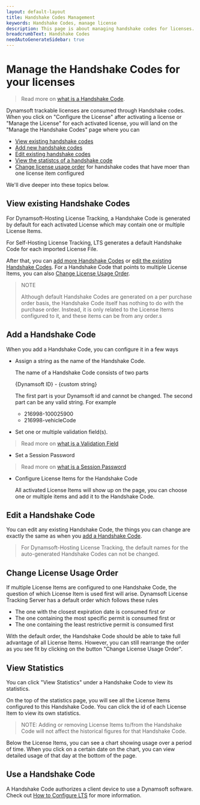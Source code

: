 ```yaml
---
layout: default-layout
title: Handshake Codes Management
keywords: Handshake Codes, manage license
description: This page is about managing handshake codes for licenses.
breadcrumbText: Handshake Codes
needAutoGenerateSidebar: true
---
```


# Manage the Handshake Codes for your licenses

> Read more on [what is a Handshake Code]({{site.about}}terms.html#handshake-code).

Dynamsoft trackable licenses are consumed through Handshake codes. When you click on "Configure the License" after activating a license or "Manage the License" for each activated license, you will land on the "Manage the Handshake Codes" page where you can

* [View existing handshake codes](#view-existing-handshake-codes)
* [Add new handshake codes](#add-a-handshake-code)
* [Edit existing handshake codes](#edit-a-handshake-code)
* [View the statistcs of a handshake code](#show-statistics)
* [Change license usage order](#change-license-usage-order) for handshake codes that have moer than one license item configured

We'll dive deeper into these topics below.

## View existing Handshake Codes

For Dynamsoft-Hosting License Tracking, a Handshake Code is generated by default for each activated License which may contain one or multiple License Items.

For Self-Hosting License Tracking, LTS generates a default Handshake Code for each imported License File.

After that, you can [add more Handshake Codes](#add-a-handshake-code) or [edit the existing Handshake Codes](#edit-a-handshake-code). For a Handshake Code that points to multiple License Items, you can also [Change License Usage Order](#change-license-usage-order).

> NOTE
>  
> Although default Handshake Codes are generated on a per purchase order basis, the Handshake Code itself has nothing to do with the purchase order. Instead, it is only related to the License Items configured to it, and these items can be from any order.s

## Add a Handshake Code

When you add a Handshake Code, you can configure it in a few ways

* Assign a string as the name of the Handshake Code. 

  The name of a Handshake Code consists of two parts

  {Dynamsoft ID} - {custom string}

  The first part is your Dynamsoft id and cannot be changed. The second part can be any valid string. For example

  + 216998-100025900
  + 216998-vehicleCode

* Set one or multiple validation field(s). 

> Read more on [what is a Validation Field]({{site.about}}terms.html#validation-field)

* Set a Session Password

> Read more on [what is a Session Password]({{site.about}}terms.html#session-password)

* Configure License Items for the Handshake Code

  All activated License Items will show up on the page, you can choose one or multiple items and add it to the Handshake Code.

## Edit a Handshake Code

You can edit any existing Handshake Code, the things you can change are exactly the same as when you [add a Handshake Code](#add-a-handshake-code).

> For Dynamsoft-Hosting License Tracking, the default names for the auto-generated Handshake Codes can not be changed.

## Change License Usage Order

If multiple License Items are configured to one Handshake Code, the question of which License Item is used first will arise. Dynamsoft License Tracking Server has a default order which follows these rules

* The one with the closest expiration date is consumed first or
* The one containing the most specific permit is consumed first or
* The one containing the least restrictive permit is consumed first

With the default order, the Handshake Code should be able to take full advantage of all License Items. However, you can still rearrange the order as you see fit by clicking on the button "Change License Usage Order".

## View Statistics

<!-- Statistics per Item is also supported in 2.1 -->
You can click "View Statistics" under a Handshake Code to view its statistics.

On the top of the statistics page, you will see all the License Items configured to this Handshake Code. You can click the id of each License Item to view its own statistics.

> NOTE: Adding or removing License Items to/from the Handshake Code will not affect the historical figures for that Handshake Code.

Below the License Items, you can see a chart showing usage over a period of time. When you click on a certain date on the chart, you can view detailed usage of that day at the bottom of the page.

## Use a Handshake Code

A Handshake Code authorizes a client device to use a Dynamsoft software. Check out [How to Configure LTS]({{site.common}}mechanism.html#configure-lts) for more information.
